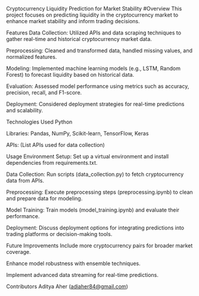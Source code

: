Cryptocurrency Liquidity Prediction for Market Stability
#Overview
This project focuses on predicting liquidity in the cryptocurrency market to enhance market stability and inform trading decisions.

Features
Data Collection: Utilized APIs and data scraping techniques to gather real-time and historical cryptocurrency market data.

Preprocessing: Cleaned and transformed data, handled missing values, and normalized features.

Modeling: Implemented machine learning models (e.g., LSTM, Random Forest) to forecast liquidity based on historical data.

Evaluation: Assessed model performance using metrics such as accuracy, precision, recall, and F1-score.

Deployment: Considered deployment strategies for real-time predictions and scalability.

Technologies Used
Python

Libraries: Pandas, NumPy, Scikit-learn, TensorFlow, Keras

APIs: (List APIs used for data collection)

Usage
Environment Setup: Set up a virtual environment and install dependencies from requirements.txt.

Data Collection: Run scripts (data_collection.py) to fetch cryptocurrency data from APIs.

Preprocessing: Execute preprocessing steps (preprocessing.ipynb) to clean and prepare data for modeling.

Model Training: Train models (model_training.ipynb) and evaluate their performance.

Deployment: Discuss deployment options for integrating predictions into trading platforms or decision-making tools.

Future Improvements
Include more cryptocurrency pairs for broader market coverage.

Enhance model robustness with ensemble techniques.

Implement advanced data streaming for real-time predictions.

Contributors
Aditya Aher (adiaher84@gmail.com)

